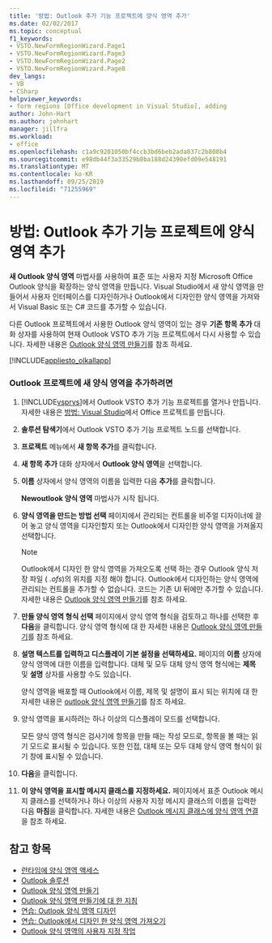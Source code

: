 ```yaml
---
title: '방법: Outlook 추가 기능 프로젝트에 양식 영역 추가'
ms.date: 02/02/2017
ms.topic: conceptual
f1_keywords:
- VSTO.NewFormRegionWizard.Page1
- VSTO.NewFormRegionWizard.Page3
- VSTO.NewFormRegionWizard.Page2
- VSTO.NewFormRegionWizard.Page0
dev_langs:
- VB
- CSharp
helpviewer_keywords:
- form regions [Office development in Visual Studio], adding
author: John-Hart
ms.author: johnhart
manager: jillfra
ms.workload:
- office
ms.openlocfilehash: c1a9c9201050bf4ccb3bd6beb2ada837c2b808b4
ms.sourcegitcommit: e98db44f3a33529b0ba188d24390efd09e548191
ms.translationtype: MT
ms.contentlocale: ko-KR
ms.lasthandoff: 09/25/2019
ms.locfileid: "71255969"
---
```

# <a name="how-to-add-a-form-region-to-an-outlook-add-in-project"></a>방법: Outlook 추가 기능 프로젝트에 양식 영역 추가
  **새 Outlook 양식 영역** 마법사를 사용하여 표준 또는 사용자 지정 Microsoft Office Outlook 양식을 확장하는 양식 영역을 만듭니다. Visual Studio에서 새 양식 영역을 만들어서 사용자 인터페이스를 디자인하거나 Outlook에서 디자인한 양식 영역을 가져와서 Visual Basic 또는 C# 코드를 추가할 수 있습니다.

 다른 Outlook 프로젝트에서 사용한 Outlook 양식 영역이 있는 경우 **기존 항목 추가** 대화 상자를 사용하여 현재 Outlook VSTO 추가 기능 프로젝트에서 다시 사용할 수 있습니다. 자세한 내용은 [Outlook 양식 영역 만들기](../vsto/creating-outlook-form-regions.md)를 참조 하세요.

 [!INCLUDE[appliesto_olkallapp](../vsto/includes/appliesto-olkallapp-md.md)]

### <a name="to-add-a-new-form-region-to-an-outlook-project"></a>Outlook 프로젝트에 새 양식 영역을 추가하려면

1. [!INCLUDE[vsprvs](../sharepoint/includes/vsprvs-md.md)]에서 Outlook VSTO 추가 기능 프로젝트를 열거나 만듭니다. 자세한 내용은 [방법: Visual Studio](../vsto/how-to-create-office-projects-in-visual-studio.md)에서 Office 프로젝트를 만듭니다.

2. **솔루션 탐색기**에서 Outlook VSTO 추가 기능 프로젝트 노드를 선택합니다.

3. **프로젝트** 메뉴에서 **새 항목 추가**를 클릭합니다.

4. **새 항목 추가** 대화 상자에서 **Outlook 양식 영역**을 선택합니다.

5. **이름** 상자에서 양식 영역의 이름을 입력한 다음 **추가**를 클릭합니다.

     **Newoutlook 양식 영역** 마법사가 시작 됩니다.

6. **양식 영역을 만드는 방법 선택** 페이지에서 관리되는 컨트롤을 비주얼 디자이너에 끌어 놓고 양식 영역을 디자인할지 또는 Outlook에서 디자인한 양식 영역을 가져올지 선택합니다.

    > [!NOTE]
    > Outlook에서 디자인 한 양식 영역을 가져오도록 선택 하는 경우 Outlook 양식 저장 파일 ( *.ofs*)의 위치를 지정 해야 합니다. Outlook에서 디자인하는 양식 영역에 관리되는 컨트롤을 추가할 수 없습니다. 코드는 기존 UI 뒤에만 추가할 수 있습니다. 자세한 내용은 [Outlook 양식 영역 만들기](../vsto/creating-outlook-form-regions.md)를 참조 하세요.

7. **만들 양식 영역 형식 선택** 페이지에서 양식 영역 형식을 검토하고 하나를 선택한 후 **다음**을 클릭합니다. 양식 영역 형식에 대 한 자세한 내용은 [Outlook 양식 영역 만들기](../vsto/creating-outlook-form-regions.md)를 참조 하세요.

8. **설명 텍스트를 입력하고 디스플레이 기본 설정을 선택하세요.** 페이지의 **이름** 상자에 양식 영역에 대한 이름을 입력합니다. 대체 및 모두 대체 양식 영역 형식에는 **제목** 및 **설명** 상자를 사용할 수도 있습니다.

     양식 영역을 배포할 때 Outlook에서 이름, 제목 및 설명이 표시 되는 위치에 대 한 자세한 내용은 [outlook 양식 영역 만들기](../vsto/creating-outlook-form-regions.md)를 참조 하세요.

9. 양식 영역을 표시하려는 하나 이상의 디스플레이 모드를 선택합니다.

     모든 양식 영역 형식은 검사기에 항목을 만들 때는 작성 모드로, 항목을 볼 때는 읽기 모드로 표시될 수 있습니다. 또한 인접, 대체 또는 모두 대체 양식 영역 형식이 읽기 창에 표시될 수 있습니다.

10. **다음**을 클릭합니다.

11. **이 양식 영역을 표시할 메시지 클래스를 지정하세요.** 페이지에서 표준 Outlook 메시지 클래스를 선택하거나 하나 이상의 사용자 지정 메시지 클래스의 이름을 입력한 다음 **마침**을 클릭합니다. 자세한 내용은 [Outlook 메시지 클래스에 양식 영역 연결](../vsto/associating-a-form-region-with-an-outlook-message-class.md)을 참조 하세요.

## <a name="see-also"></a>참고 항목
- [런타임에 양식 영역 액세스](../vsto/accessing-a-form-region-at-run-time.md)
- [Outlook 솔루션](../vsto/outlook-solutions.md)
- [Outlook 양식 영역 만들기](../vsto/creating-outlook-form-regions.md)
- [Outlook 양식 영역 만들기에 대 한 지침](../vsto/guidelines-for-creating-outlook-form-regions.md)
- [연습: Outlook 양식 영역 디자인](../vsto/walkthrough-designing-an-outlook-form-region.md)
- [연습: Outlook에서 디자인 한 양식 영역 가져오기](../vsto/walkthrough-importing-a-form-region-that-is-designed-in-outlook.md)
- [Outlook 양식 영역의 사용자 지정 작업](../vsto/custom-actions-in-outlook-form-regions.md)
